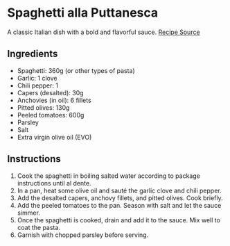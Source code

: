 # Spaghetti alla Puttanesca

A classic Italian dish with a bold and flavorful sauce. [Recipe Source](https://www.instagram.com/p/CwxDhhWLcvn/)

## Ingredients

- Spaghetti: 360g (or other types of pasta)
- Garlic: 1 clove
- Chili pepper: 1
- Capers (desalted): 30g
- Anchovies (in oil): 6 fillets
- Pitted olives: 130g
- Peeled tomatoes: 600g
- Parsley
- Salt
- Extra virgin olive oil (EVO)

## Instructions

1. Cook the spaghetti in boiling salted water according to package instructions until al dente.
2. In a pan, heat some olive oil and sauté the garlic clove and chili pepper.
3. Add the desalted capers, anchovy fillets, and pitted olives. Cook briefly.
4. Add the peeled tomatoes to the pan. Season with salt and let the sauce simmer.
5. Once the spaghetti is cooked, drain and add it to the sauce. Mix well to coat the pasta.
6. Garnish with chopped parsley before serving.
